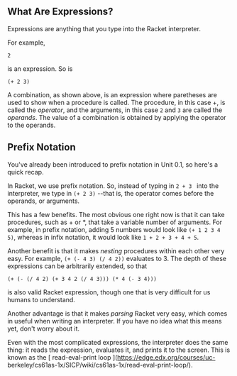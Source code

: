 ## What Are Expressions?

Expressions are anything that you type into the Racket interpreter.

For example,

`2`

is an expression. So is

`(+ 2 3)`

A combination, as shown above, is an expression where paretheses are used to
show when a procedure is called. The procedure, in this case +, is called the
_operator_, and the arguments, in this case `2` and `3` are called the
_operands_. The value of a combination is obtained by applying the operator to the operands.

## Prefix Notation

You've already been introduced to prefix notation in Unit 0.1, so here's a
quick recap.

In Racket, we use prefix notation. So, instead of typing in `2 + 3 ` into the
interpreter, we type in `(+ 2 3)` --that is, the operator comes before the operands, or arguments.

This has a few benefits. The most obvious one right now is that it can take
procedures, such as + or *, that take a variable number of arguments. For
example, in prefix notation, adding 5 numbers would look like `(+ 1 2 3 4 5)`,
whereas in infix notation, it would look like `1 + 2 + 3 + 4 + 5`.

Another benefit is that it makes _nesting_ procedures within each other very easy.
For example, `(+ (- 4 3) (/ 4 2))` evaluates to 3. The depth of these
expressions can be arbitrarily extended, so that

`(+ (- (/ 4 2) (+ 3 4 2 (/ 4 3))) (* 4 (- 3 4)))`

is also valid Racket expression, though one that is very difficult for us
humans to understand.

Another advantage is that it makes _parsing_ Racket very easy, which comes in
useful when writing an interpreter. If you have no idea what this means yet,
don't worry about it.

Even with the most complicated expressions, the interpreter does the same
thing: it reads the expression, evaluates it, and prints it to the screen.
This is known as the [ read-eval-print loop ](https://edge.edx.org/courses/uc-
berkeley/cs61as-1x/SICP/wiki/cs61as-1x/read-eval-print-loop/).

